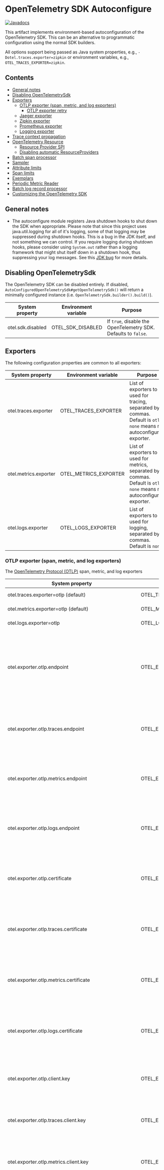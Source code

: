# OpenTelemetry SDK Autoconfigure

[![Javadocs][javadoc-image]][javadoc-url]

This artifact implements environment-based autoconfiguration of the OpenTelemetry SDK. This can be
an alternative to programmatic configuration using the normal SDK builders.

All options support being passed as Java system properties, e.g., `-Dotel.traces.exporter=zipkin` or
environment variables, e.g., `OTEL_TRACES_EXPORTER=zipkin`.

## Contents

* [General notes](#general-notes)
* [Disabling OpenTelemetrySdk](#disabling-opentelemetrysdk)
* [Exporters](#exporters)
  + [OTLP exporter (span, metric, and log exporters)](#otlp-exporter-span-metric-and-log-exporters)
    + [OTLP exporter retry](#otlp-exporter-retry)
  + [Jaeger exporter](#jaeger-exporter)
  + [Zipkin exporter](#zipkin-exporter)
  + [Prometheus exporter](#prometheus-exporter)
  + [Logging exporter](#logging-exporter)
* [Trace context propagation](#propagator)
* [OpenTelemetry Resource](#opentelemetry-resource)
  + [Resource Provider SPI](#resource-provider-spi)
  + [Disabling automatic ResourceProviders](#disabling-automatic-resourceproviders)
* [Batch span processor](#batch-span-processor)
* [Sampler](#sampler)
* [Attribute limits](#attribute-limits)
* [Span limits](#span-limits)
* [Exemplars](#exemplars)
* [Periodic Metric Reader](#periodic-metric-reader)
* [Batch log record processor](#batch-log-record-processor)
* [Customizing the OpenTelemetry SDK](#customizing-the-opentelemetry-sdk)

## General notes

- The autoconfigure module registers Java shutdown hooks to shut down the SDK when appropriate. Please note that since this project uses
java.util.logging for all of it's logging, some of that logging may be suppressed during shutdown hooks. This is a bug in the JDK itself,
and not something we can control. If you require logging during shutdown hooks, please consider using `System.out` rather than a logging framework
that might shut itself down in a shutdown hook, thus suppressing your log messages. See this [JDK bug](https://bugs.openjdk.java.net/browse/JDK-8161253)
for more details.

## Disabling OpenTelemetrySdk

The OpenTelemetry SDK can be disabled entirely. If disabled, `AutoConfiguredOpenTelemetrySdk#getOpenTelemetrySdk()` will return a minimally configured instance (i.e. `OpenTelemetrySdk.builder().build()`).

| System property   | Environment variable | Purpose                                                        |
|-------------------|----------------------|----------------------------------------------------------------|
| otel.sdk.disabled | OTEL_SDK_DISABLED    | If `true`, disable the OpenTelemetry SDK. Defaults to `false`. |

## Exporters

The following configuration properties are common to all exporters:

| System property       | Environment variable  | Purpose                                                                                                                    |
|-----------------------|-----------------------|----------------------------------------------------------------------------------------------------------------------------|
| otel.traces.exporter  | OTEL_TRACES_EXPORTER  | List of exporters to be used for tracing, separated by commas. Default is `otlp`. `none` means no autoconfigured exporter. |
| otel.metrics.exporter | OTEL_METRICS_EXPORTER | List of exporters to be used for metrics, separated by commas. Default is `otlp`. `none` means no autoconfigured exporter. |
| otel.logs.exporter    | OTEL_LOGS_EXPORTER    | List of exporters to be used for logging, separated by commas. Default is `none`.                                          |

### OTLP exporter (span, metric, and log exporters)

The [OpenTelemetry Protocol (OTLP)](https://github.com/open-telemetry/opentelemetry-specification/blob/main/specification/protocol/otlp.md) span, metric, and log exporters

| System property                                          | Environment variable                                     | Description                                                                                                                                                                                                                                                                                                                                                                                                          |
|----------------------------------------------------------|----------------------------------------------------------|----------------------------------------------------------------------------------------------------------------------------------------------------------------------------------------------------------------------------------------------------------------------------------------------------------------------------------------------------------------------------------------------------------------------|
| otel.traces.exporter=otlp (default)                      | OTEL_TRACES_EXPORTER=otlp                                | Select the OpenTelemetry exporter for tracing (default)                                                                                                                                                                                                                                                                                                                                                              |
| otel.metrics.exporter=otlp (default)                     | OTEL_METRICS_EXPORTER=otlp                               | Select the OpenTelemetry exporter for metrics (default)                                                                                                                                                                                                                                                                                                                                                              |
| otel.logs.exporter=otlp                                  | OTEL_LOGS_EXPORTER=otlp                                  | Select the OpenTelemetry exporter for logs                                                                                                                                                                                                                                                                                                                                                                           |
| otel.exporter.otlp.endpoint                              | OTEL_EXPORTER_OTLP_ENDPOINT                              | The OTLP traces, metrics, and logs endpoint to connect to. Must be a URL with a scheme of either `http` or `https` based on the use of TLS. If protocol is `http/protobuf` the version and signal will be appended to the path (e.g. `v1/traces`, `v1/metrics`, or `v1/logs`). Default is `http://localhost:4317` when protocol is `grpc`, and `http://localhost:4318/v1/{signal}` when protocol is `http/protobuf`. |
| otel.exporter.otlp.traces.endpoint                       | OTEL_EXPORTER_OTLP_TRACES_ENDPOINT                       | The OTLP traces endpoint to connect to. Must be a URL with a scheme of either `http` or `https` based on the use of TLS. Default is `http://localhost:4317` when protocol is `grpc`, and `http://localhost:4318/v1/traces` when protocol is `http/protobuf`.                                                                                                                                                         |
| otel.exporter.otlp.metrics.endpoint                      | OTEL_EXPORTER_OTLP_METRICS_ENDPOINT                      | The OTLP metrics endpoint to connect to. Must be a URL with a scheme of either `http` or `https` based on the use of TLS. Default is `http://localhost:4317` when protocol is `grpc`, and `http://localhost:4318/v1/metrics` when protocol is `http/protobuf`.                                                                                                                                                       |
| otel.exporter.otlp.logs.endpoint                         | OTEL_EXPORTER_OTLP_LOGS_ENDPOINT                         | The OTLP logs endpoint to connect to. Must be a URL with a scheme of either `http` or `https` based on the use of TLS. Default is `http://localhost:4317` when protocol is `grpc`, and `http://localhost:4318/v1/logs` when protocol is `http/protobuf`.                                                                                                                                                             |
| otel.exporter.otlp.certificate                           | OTEL_EXPORTER_OTLP_CERTIFICATE                           | The path to the file containing trusted certificates to use when verifying an OTLP trace, metric, or log server's TLS credentials. The file should contain one or more X.509 certificates in PEM format. By default the host platform's trusted root certificates are used.                                                                                                                                          |
| otel.exporter.otlp.traces.certificate                    | OTEL_EXPORTER_OTLP_TRACES_CERTIFICATE                    | The path to the file containing trusted certificates to use when verifying an OTLP trace server's TLS credentials. The file should contain one or more X.509 certificates in PEM format. By default the host platform's trusted root certificates are used.                                                                                                                                                          |
| otel.exporter.otlp.metrics.certificate                   | OTEL_EXPORTER_OTLP_METRICS_CERTIFICATE                   | The path to the file containing trusted certificates to use when verifying an OTLP metric server's TLS credentials. The file should contain one or more X.509 certificates in PEM format. By default the host platform's trusted root certificates are used.                                                                                                                                                         |
| otel.exporter.otlp.logs.certificate                      | OTEL_EXPORTER_OTLP_LOGS_CERTIFICATE                      | The path to the file containing trusted certificates to use when verifying an OTLP log server's TLS credentials. The file should contain one or more X.509 certificates in PEM format. By default the host platform's trusted root certificates are used.                                                                                                                                                            |
| otel.exporter.otlp.client.key                            | OTEL_EXPORTER_OTLP_CLIENT_KEY                            | The path to the file containing private client key to use when verifying an OTLP trace, metric, or log client's TLS credentials. The file should contain one private key PKCS8 PEM format. By default no client key is used.                                                                                                                                                                                         |
| otel.exporter.otlp.traces.client.key                     | OTEL_EXPORTER_OTLP_TRACES_CLIENT_KEY                     | The path to the file containing private client key to use when verifying an OTLP trace client's TLS credentials. The file should contain one private key PKCS8 PEM format. By default no client key file is used.                                                                                                                                                                                                    |
| otel.exporter.otlp.metrics.client.key                    | OTEL_EXPORTER_OTLP_METRICS_CLIENT_KEY                    | The path to the file containing private client key to use when verifying an OTLP metric client's TLS credentials. The file should contain one private key PKCS8 PEM format. By default no client key file is used.                                                                                                                                                                                                   |
| otel.exporter.otlp.logs.client.key                       | OTEL_EXPORTER_OTLP_LOGS_CLIENT_KEY                       | The path to the file containing private client key to use when verifying an OTLP log client's TLS credentials. The file should contain one private key PKCS8 PEM format. By default no client key file is used.                                                                                                                                                                                                      |
| otel.exporter.otlp.client.certificate                    | OTEL_EXPORTER_OTLP_CLIENT_CERTIFICATE                    | The path to the file containing trusted certificates to use when verifying an OTLP trace, metric, or log client's TLS credentials. The file should contain one or more X.509 certificates in PEM format. By default no chain file is used.                                                                                                                                                                           |
| otel.exporter.otlp.traces.client.certificate             | OTEL_EXPORTER_OTLP_TRACES_CLIENT_CERTIFICATE             | The path to the file containing trusted certificates to use when verifying an OTLP trace server's TLS credentials. The file should contain one or more X.509 certificates in PEM format. By default no chain file is used.                                                                                                                                                                                           |
| otel.exporter.otlp.metrics.client.certificate            | OTEL_EXPORTER_OTLP_METRICS_CLIENT_CERTIFICATE            | The path to the file containing trusted certificates to use when verifying an OTLP metric server's TLS credentials. The file should contain one or more X.509 certificates in PEM format. By default no chain file is used.                                                                                                                                                                                          |
| otel.exporter.otlp.logs.client.certificate               | OTEL_EXPORTER_OTLP_LOGS_CLIENT_CERTIFICATE               | The path to the file containing trusted certificates to use when verifying an OTLP log server's TLS credentials. The file should contain one or more X.509 certificates in PEM format. By default no chain file is used.                                                                                                                                                                                             |
| otel.exporter.otlp.headers                               | OTEL_EXPORTER_OTLP_HEADERS                               | Key-value pairs separated by commas to pass as request headers on OTLP trace, metric, and log requests.                                                                                                                                                                                                                                                                                                              |
| otel.exporter.otlp.traces.headers                        | OTEL_EXPORTER_OTLP_TRACES_HEADERS                        | Key-value pairs separated by commas to pass as request headers on OTLP trace requests.                                                                                                                                                                                                                                                                                                                               |
| otel.exporter.otlp.metrics.headers                       | OTEL_EXPORTER_OTLP_METRICS_HEADERS                       | Key-value pairs separated by commas to pass as request headers on OTLP metrics requests.                                                                                                                                                                                                                                                                                                                             |
| otel.exporter.otlp.logs.headers                          | OTEL_EXPORTER_OTLP_LOGS_HEADERS                          | Key-value pairs separated by commas to pass as request headers on OTLP logs requests.                                                                                                                                                                                                                                                                                                                                |
| otel.exporter.otlp.compression                           | OTEL_EXPORTER_OTLP_COMPRESSION                           | The compression type to use on OTLP trace, metric, and log requests. Options include `gzip`. By default no compression will be used.                                                                                                                                                                                                                                                                                 |
| otel.exporter.otlp.traces.compression                    | OTEL_EXPORTER_OTLP_TRACES_COMPRESSION                    | The compression type to use on OTLP trace requests. Options include `gzip`. By default no compression will be used.                                                                                                                                                                                                                                                                                                  |
| otel.exporter.otlp.metrics.compression                   | OTEL_EXPORTER_OTLP_METRICS_COMPRESSION                   | The compression type to use on OTLP metric requests. Options include `gzip`. By default no compression will be used.                                                                                                                                                                                                                                                                                                 |
| otel.exporter.otlp.logs.compression                      | OTEL_EXPORTER_OTLP_LOGS_COMPRESSION                      | The compression type to use on OTLP log requests. Options include `gzip`. By default no compression will be used.                                                                                                                                                                                                                                                                                                    |
| otel.exporter.otlp.timeout                               | OTEL_EXPORTER_OTLP_TIMEOUT                               | The maximum waiting time, in milliseconds, allowed to send each OTLP trace, metric, and log batch. Default is `10000`.                                                                                                                                                                                                                                                                                               |
| otel.exporter.otlp.traces.timeout                        | OTEL_EXPORTER_OTLP_TRACES_TIMEOUT                        | The maximum waiting time, in milliseconds, allowed to send each OTLP trace batch. Default is `10000`.                                                                                                                                                                                                                                                                                                                |
| otel.exporter.otlp.metrics.timeout                       | OTEL_EXPORTER_OTLP_METRICS_TIMEOUT                       | The maximum waiting time, in milliseconds, allowed to send each OTLP metric batch. Default is `10000`.                                                                                                                                                                                                                                                                                                               |
| otel.exporter.otlp.logs.timeout                          | OTEL_EXPORTER_OTLP_LOGS_TIMEOUT                          | The maximum waiting time, in milliseconds, allowed to send each OTLP log batch. Default is `10000`.                                                                                                                                                                                                                                                                                                                  |
| otel.exporter.otlp.protocol                              | OTEL_EXPORTER_OTLP_PROTOCOL                              | The transport protocol to use on OTLP trace, metric, and log requests. Options include `grpc` and `http/protobuf`. Default is `grpc`.                                                                                                                                                                                                                                                                                |
| otel.exporter.otlp.traces.protocol                       | OTEL_EXPORTER_OTLP_TRACES_PROTOCOL                       | The transport protocol to use on OTLP trace requests. Options include `grpc` and `http/protobuf`. Default is `grpc`.                                                                                                                                                                                                                                                                                                 |
| otel.exporter.otlp.metrics.protocol                      | OTEL_EXPORTER_OTLP_METRICS_PROTOCOL                      | The transport protocol to use on OTLP metric requests. Options include `grpc` and `http/protobuf`. Default is `grpc`.                                                                                                                                                                                                                                                                                                |
| otel.exporter.otlp.logs.protocol                         | OTEL_EXPORTER_OTLP_LOGS_PROTOCOL                         | The transport protocol to use on OTLP log requests. Options include `grpc` and `http/protobuf`. Default is `grpc`.                                                                                                                                                                                                                                                                                                   |
| otel.exporter.otlp.metrics.temporality.preference        | OTEL_EXPORTER_OTLP_METRICS_TEMPORALITY_PREFERENCE        | The preferred output aggregation temporality. Options include `DELTA` and `CUMULATIVE`. If `CUMULATIVE`, all instruments will have cumulative temporality. If `DELTA`, counter (sync and async) and histograms will be delta, up down counters (sync and async) will be cumulative. Default is `CUMULATIVE`.                                                                                                         |
| otel.exporter.otlp.metrics.default.histogram.aggregation | OTEL_EXPORTER_OTLP_METRICS_DEFAULT_HISTOGRAM_AGGREGATION | The preferred default histogram aggregation. Options include `EXPONENTIAL_BUCKET_HISTOGRAM` and `EXPLICIT_BUCKET_HISTOGRAM`. Default is `EXPLICIT_BUCKET_HISTOGRAM`.                                                                                                                                                                                                                                                 |
| otel.experimental.exporter.otlp.retry.enabled            | OTEL_EXPERIMENTAL_EXPORTER_OTLP_RETRY_ENABLED            | If `true`, enable [experimental retry support](#otlp-exporter-retry). Default is `false`.                                                                                                                                                                                                                                                                                                                            |

To configure the service name for the OTLP exporter, add the `service.name` key
to the OpenTelemetry Resource ([see below](#opentelemetry-resource)), e.g. `OTEL_RESOURCE_ATTRIBUTES=service.name=myservice`.

#### OTLP exporter retry

[OTLP](https://github.com/open-telemetry/opentelemetry-specification/blob/main/specification/protocol/otlp.md#otlpgrpc-response) requires that [transient](https://github.com/open-telemetry/opentelemetry-specification/blob/main/specification/protocol/exporter.md#retry) errors be handled with a retry strategy. When retry is enabled, retryable gRPC status codes will be retried using an exponential backoff with jitter algorithm as described in the [gRPC Retry Design](https://github.com/grpc/proposal/blob/master/A6-client-retries.md#exponential-backoff).

The policy has the following configuration, which there is currently no way to customize.

- `maxAttempts`: The maximum number of attempts, including the original request. Defaults to `5`.
- `initialBackoff`: The initial backoff duration. Defaults to `1s`
- `maxBackoff`: The maximum backoff duration. Defaults to `5s`.
- `backoffMultiplier` THe backoff multiplier. Defaults to `1.5`.

### Jaeger exporter

The [Jaeger](https://www.jaegertracing.io/docs/1.21/apis/#protobuf-via-grpc-stable) exporter. This exporter uses gRPC for its communications protocol.

| System property                   | Environment variable              | Description                                                                                        |
|-----------------------------------|-----------------------------------|----------------------------------------------------------------------------------------------------|
| otel.traces.exporter=jaeger       | OTEL_TRACES_EXPORTER=jaeger       | Select the Jaeger exporter                                                                         |
| otel.exporter.jaeger.endpoint     | OTEL_EXPORTER_JAEGER_ENDPOINT     | The Jaeger gRPC endpoint to connect to. Default is `http://localhost:14250`.                       |
| otel.exporter.jaeger.timeout      | OTEL_EXPORTER_JAEGER_TIMEOUT      | The maximum waiting time, in milliseconds, allowed to send each batch. Default is `10000`.         |

### Zipkin exporter

The [Zipkin](https://zipkin.io/zipkin-api/) exporter. It sends JSON in [Zipkin format](https://zipkin.io/zipkin-api/#/default/post_spans) to a specified HTTP URL.

| System property                         | Environment variable                    | Description                                                                                                                                                                                                                                     |
|-----------------------------------------|-----------------------------------------|-------------------------------------------------------------------------------------------------------------------------------------------------------------------------------------------------------------------------------------------------|
| otel.traces.exporter=zipkin             | OTEL_TRACES_EXPORTER=zipkin             | Select the Zipkin exporter                                                                                                                                                                                                                      |
| otel.exporter.zipkin.endpoint           | OTEL_EXPORTER_ZIPKIN_ENDPOINT           | The Zipkin endpoint to connect to. Default is `http://localhost:9411/api/v2/spans`. Currently only HTTP is supported.                                                                                                                           |
| otel.exporter.zipkin.certificate        | OTEL_EXPORTER_ZIPKIN_CERTIFICATE        | The path to the file containing trusted certificates to use when verifying a server's TLS credentials. The file should contain one or more X.509 certificates in PEM format. By default the host platform's trusted root certificates are used. |
| otel.exporter.zipkin.client.certificate | OTEL_EXPORTER_ZIPKIN_CLIENT_CERTIFICATE | The path to the file containing trusted certificates to use when verifying a client's TLS credentials. The file should contain one or more X.509 certificates in PEM format. By default no chain file is used.                                  |
| otel.exporter.zipkin.client.key         | OTEL_EXPORTER_ZIPKIN_CLIENT_KEY         | The path to the file containing private client key to use when verifying a client's TLS credentials. The file should contain one private key PKCS8 PEM format. By default no client key is used.                                                |

### Prometheus exporter

The [Prometheus](https://github.com/prometheus/docs/blob/master/content/docs/instrumenting/exposition_formats.md) exporter.

| System property                  | Environment variable             | Description                                                                        |
|----------------------------------|----------------------------------|------------------------------------------------------------------------------------|
| otel.metrics.exporter=prometheus | OTEL_METRICS_EXPORTER=prometheus | Select the Prometheus exporter                                                     |
| otel.exporter.prometheus.port    | OTEL_EXPORTER_PROMETHEUS_PORT    | The local port used to bind the prometheus metric server. Default is `9464`.       |
| otel.exporter.prometheus.host    | OTEL_EXPORTER_PROMETHEUS_HOST    | The local address used to bind the prometheus metric server. Default is `0.0.0.0`. |

Note that this is a pull exporter - it opens up a server on the local process listening on the specified host and port, which
a Prometheus server scrapes from.

### Logging exporter

The logging exporter prints the name of the span along with its attributes to stdout. It's mainly used for testing and debugging.

| System property               | Environment variable          | Description                                                          |
|-------------------------------|-------------------------------|----------------------------------------------------------------------|
| otel.traces.exporter=logging  | OTEL_TRACES_EXPORTER=logging  | Select the logging exporter for tracing                              |
| otel.metrics.exporter=logging | OTEL_METRICS_EXPORTER=logging | Select the logging exporter for metrics                              |
| otel.logs.exporter=logging    | OTEL_LOGS_EXPORTER=logging    | Select the logging exporter for logs                                 |

### Logging OTLP JSON exporter

The logging-otlp exporter writes the telemetry data to the JUL logger in OLTP JSON form. It's a more verbose output mainly used for testing and debugging.

| System property                    | Environment variable               | Description                                        |
|------------------------------------|------------------------------------|----------------------------------------------------|
| otel.traces.exporter=logging-otlp  | OTEL_TRACES_EXPORTER=logging-otlp  | Select the logging OTLP JSON exporter for tracing  |
| otel.metrics.exporter=logging-otlp | OTEL_METRICS_EXPORTER=logging-otlp | Select the logging OTLP JSON exporter for metrics  |
| otel.logs.exporter=logging-otlp    | OTEL_LOGS_EXPORTER=logging-otlp    | Select the logging OTLP JSON exporter for logs     |

**NOTE:** While the `OtlpJsonLogging{Signal}Exporters` are stable, specifying their use
via `otel.{signal}.exporter=logging-otlp` is experimental and subject to change or removal.

## Propagator

The propagators determine which distributed tracing header formats are used, and which baggage propagation header formats are used.

| System property  | Environment variable | Description                                                                                                               |
|------------------|----------------------|---------------------------------------------------------------------------------------------------------------------------|
| otel.propagators | OTEL_PROPAGATORS     | The propagators to be used. Use a comma-separated list for multiple propagators. Default is `tracecontext,baggage` (W3C). |

Supported values are

- `"tracecontext"`: [W3C Trace Context](https://www.w3.org/TR/trace-context/) (add `baggage` as well to include W3C baggage)
- `"baggage"`: [W3C Baggage](https://www.w3.org/TR/baggage/)
- `"b3"`: [B3 Single](https://github.com/openzipkin/b3-propagation#single-header)
- `"b3multi"`: [B3 Multi](https://github.com/openzipkin/b3-propagation#multiple-headers)
- `"jaeger"`: [Jaeger](https://www.jaegertracing.io/docs/1.21/client-libraries/#propagation-format) (includes Jaeger baggage)
- `"xray"`: [AWS X-Ray](https://docs.aws.amazon.com/xray/latest/devguide/xray-concepts.html#xray-concepts-tracingheader)
- `"ottrace"`: [OT Trace](https://github.com/opentracing?q=basic&type=&language=)

## OpenTelemetry Resource

The [OpenTelemetry Resource](https://github.com/open-telemetry/opentelemetry-specification/blob/master/specification/resource/sdk.md)
is a representation of the entity producing telemetry.

| System property                          | Environment variable                     | Description                                                                                                |
|------------------------------------------|------------------------------------------|------------------------------------------------------------------------------------------------------------|
| otel.resource.attributes                 | OTEL_RESOURCE_ATTRIBUTES                 | Specify resource attributes in the following format: key1=val1,key2=val2,key3=val3                         |
| otel.service.name                        | OTEL_SERVICE_NAME                        | Specify logical service name. Takes precedence over `service.name` defined with `otel.resource.attributes` |
| otel.experimental.resource.disabled-keys | OTEL_EXPERIMENTAL_RESOURCE_DISABLED_KEYS | Specify resource attribute keys that are filtered.                                                         |

You almost always want to specify the [`service.name`](https://github.com/open-telemetry/opentelemetry-specification/tree/main/specification/resource/semantic_conventions#service) for your application.
It corresponds to how you describe the application, for example `authservice` could be an application that authenticates requests, and `cats` could be an application that returns information about [cats](https://en.wikipedia.org/wiki/Cat).
You would specify that by setting service name property in one of the following ways:
* directly via `OTEL_SERVICE_NAME=authservice` or `-Dotel.service.name=cats`
* by `service.name` resource attribute like `OTEL_RESOURCE_ATTRIBUTES=service.name=authservice`, or `-Dotel.resource.attributes=service.name=cats,service.namespace=mammals`.

If not specified, SDK defaults the service name to `unknown_service:java`.

### Resource Provider SPI

The [autoconfigure-spi](https://github.com/open-telemetry/opentelemetry-java/tree/main/sdk-extensions/autoconfigure-spi)
SDK extension provides a ResourceProvider SPI that allows libraries to automatically provide
Resources, which are merged into a single Resource by the autoconfiguration module. You can create
your own ResourceProvider, or optionally use an artifact that includes built-in ResourceProviders:

* [io.opentelemetry.instrumentation:opentelemetry-resources](https://github.com/open-telemetry/opentelemetry-java-instrumentation/tree/main/instrumentation/resources)
  includes providers for
  a [predefined set of common resources](https://github.com/open-telemetry/opentelemetry-java-instrumentation/tree/main/instrumentation/resources/library/src/main/java/io/opentelemetry/instrumentation/resources)
* [io.opentelemetry.contrib:opentelemetry-aws-resources](https://github.com/open-telemetry/opentelemetry-java-contrib/tree/main/aws-resources)
  includes providers
  for [common AWS resources](https://github.com/open-telemetry/opentelemetry-java-contrib/tree/main/aws-resources/src/main/java/io/opentelemetry/contrib/aws/resource)

### Disabling Automatic ResourceProviders

If you are using the `ResourceProvider` SPI (many instrumentation agent distributions include this automatically),
you can enable / disable one or more of them by using the following configuration items:

| System property                       | Environment variable                  | Description                                                                                 |
|---------------------------------------|---------------------------------------|---------------------------------------------------------------------------------------------|
| otel.java.enabled.resource-providers  | OTEL_JAVA_ENABLED_RESOURCE_PROVIDERS  | Enables one or more `ResourceProvider` types. If unset, all resource providers are enabled. |
| otel.java.disabled.resource-providers | OTEL_JAVA_DISABLED_RESOURCE_PROVIDERS | Disables one or more `ResourceProvider` types                                               |

The value for these properties must be a comma separated list of fully qualified `ResourceProvider` classnames.
For example, if you don't want to expose the name of the operating system through the resource, you
can pass the following JVM argument:

```
-Dotel.java.disabled.resource-providers=io.opentelemetry.sdk.extension.resources.OsResourceProvider
```

## Batch span processor

| System property                | Environment variable           | Description                                                                        |
|--------------------------------|--------------------------------|------------------------------------------------------------------------------------|
| otel.bsp.schedule.delay        | OTEL_BSP_SCHEDULE_DELAY        | The interval, in milliseconds, between two consecutive exports. Default is `5000`. |
| otel.bsp.max.queue.size        | OTEL_BSP_MAX_QUEUE_SIZE        | The maximum queue size. Default is `2048`.                                         |
| otel.bsp.max.export.batch.size | OTEL_BSP_MAX_EXPORT_BATCH_SIZE | The maximum batch size. Default is `512`.                                          |
| otel.bsp.export.timeout        | OTEL_BSP_EXPORT_TIMEOUT        | The maximum allowed time, in milliseconds, to export data. Default is `30000`.     |

## Sampler

The sampler configures whether spans will be recorded for any call to `SpanBuilder.startSpan`.

| System property         | Environment variable    | Description                                                             |
|-------------------------|-------------------------|-------------------------------------------------------------------------|
| otel.traces.sampler     | OTEL_TRACES_SAMPLER     | The sampler to use for tracing. Defaults to `parentbased_always_on`     |
| otel.traces.sampler.arg | OTEL_TRACES_SAMPLER_ARG | An argument to the configured tracer if supported, for example a ratio. |

Supported values for `otel.traces.sampler` are

- "always_on": AlwaysOnSampler
- "always_off": AlwaysOffSampler
- "traceidratio": TraceIdRatioBased. `otel.traces.sampler.arg` sets the ratio.
- "parentbased_always_on": ParentBased(root=AlwaysOnSampler)
- "parentbased_always_off": ParentBased(root=AlwaysOffSampler)
- "parentbased_traceidratio": ParentBased(root=TraceIdRatioBased). `otel.traces.sampler.arg` sets the ratio.

## Attribute limits

These properties can be used to control the maximum number and length of attributes.

| System property                   | Environment variable              | Description                                                                                              |
|-----------------------------------|-----------------------------------|----------------------------------------------------------------------------------------------------------|
| otel.attribute.value.length.limit | OTEL_ATTRIBUTE_VALUE_LENGTH_LIMIT | The maximum length of attribute values. Applies to spans and logs. By default there is no limit.         |
| otel.attribute.count.limit        | OTEL_ATTRIBUTE_COUNT_LIMIT        | The maximum number of attributes. Applies to spans, span events, span links, and logs. Default is `128`. |

## Span limits

These properties can be used to control the maximum size of spans by placing limits on attributes, events, and links.

| System property                        | Environment variable                   | Description                                                                                                                           |
|----------------------------------------|----------------------------------------|---------------------------------------------------------------------------------------------------------------------------------------|
| otel.span.attribute.value.length.limit | OTEL_SPAN_ATTRIBUTE_VALUE_LENGTH_LIMIT | The maximum length of span attribute values. Takes precedence over `otel.attribute.value.length.limit`. By default there is no limit. |
| otel.span.attribute.count.limit        | OTEL_SPAN_ATTRIBUTE_COUNT_LIMIT        | The maximum number of attributes per span. Takes precedence over `otel.attribute.count.limit`. Default is `128`.                      |
| otel.span.event.count.limit            | OTEL_SPAN_EVENT_COUNT_LIMIT            | The maximum number of events per span. Default is `128`.                                                                              |
| otel.span.link.count.limit             | OTEL_SPAN_LINK_COUNT_LIMIT             | The maximum number of links per span. Default is `128`                                                                                |

## Exemplars

| System property              | Environment variable         | Description                                                                                                     |
|------------------------------|------------------------------|-----------------------------------------------------------------------------------------------------------------|
| otel.metrics.exemplar.filter | OTEL_METRICS_EXEMPLAR_FILTER | The filter for exemplar sampling.  Can be `ALWAYS_OFF`, `ALWAYS_ON` or `TRACE_BASED`. Default is `TRACE_BASED`. |

## Periodic Metric Reader

| System property             | Environment variable        | Description                                                                                  |
|-----------------------------|-----------------------------|----------------------------------------------------------------------------------------------|
| otel.metric.export.interval | OTEL_METRIC_EXPORT_INTERVAL | The interval, in milliseconds, between the start of two export attempts. Default is `60000`. |

## Batch log record processor

| System property                 | Environment variable            | Description                                                                        |
|---------------------------------|---------------------------------|------------------------------------------------------------------------------------|
| otel.blrp.schedule.delay        | OTEL_BLRP_SCHEDULE_DELAY        | The interval, in milliseconds, between two consecutive exports. Default is `5000`. |
| otel.blrp.max.queue.size        | OTEL_BLRP_MAX_QUEUE_SIZE        | The maximum queue size. Default is `2048`.                                         |
| otel.blrp.max.export.batch.size | OTEL_BLRP_MAX_EXPORT_BATCH_SIZE | The maximum batch size. Default is `512`.                                          |
| otel.blrp.export.timeout        | OTEL_BLRP_EXPORT_TIMEOUT        | The maximum allowed time, in milliseconds, to export data. Default is `30000`.     |

## Customizing the OpenTelemetry SDK

Autoconfiguration exposes SPI [hooks](../autoconfigure-spi/src/main/java/io/opentelemetry/sdk/autoconfigure/spi) for customizing behavior programmatically as needed.
It's recommended to use the above configuration properties where possible, only implementing the SPI to add functionality not found in the
SDK by default.

[javadoc-image]: https://www.javadoc.io/badge/io.opentelemetry/opentelemetry-sdk-extension-autoconfigure.svg
[javadoc-url]: https://www.javadoc.io/doc/io.opentelemetry/opentelemetry-sdk-extension-autoconfigure
